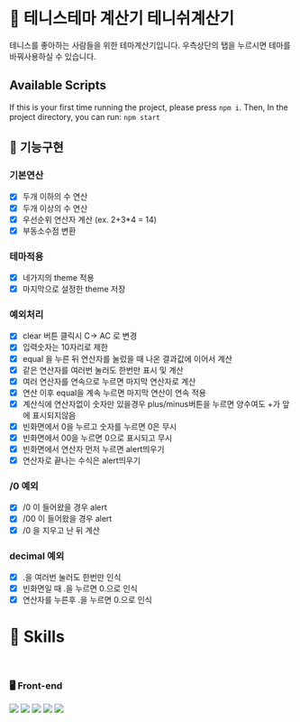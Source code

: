 # 🧮 테니스테마 계산기 테니쉬계산기

테니스를 좋아하는 사람들을 위한 테마계산기입니다.
우측상단의 탭을 누르시면 테마를 바꿔사용하실 수 있습니다.

## Available Scripts

If this is your first time running the project, please press `npm i`.
Then, In the project directory, you can run: `npm start`

## 🚧 기능구현
### 기본연산
- [x] 두개 이하의 수 연산
- [x] 두개 이상의 수 연산
- [x] 우선순위 연산자 계산 (ex. 2+3*4 = 14)
- [x] 부동소수점 변환

### 테마적용
- [x] 네가지의 theme 적용
- [x] 마지막으로 설정한 theme 저장

### 예외처리
- [x] clear 버튼 클릭시 C-> AC 로 변경
- [x] 입력숫자는 10자리로 제한
- [x] equal 을 누른 뒤 연산자를 눌렀을 때 나온 결과값에 이어서 계산
- [x] 같은 연산자를 여러번 눌러도 한번만 표시 및 계산
- [x] 여러 연산자를 연속으로 누르면 마지막 연산자로 계산
- [x] 연산 이후 equal을 계속 누르면 마지막 연산이 연속 적용
- [x] 계산식에 연산자없이 숫자만 있을경우 plus/minus버튼을 누르면 양수여도 +가 앞에 표시되지않음
- [x] 빈화면에서 0을 누르고 숫자를 누르면 0은 무시
- [x] 빈화면에서 00을 누르면 0으로 표시되고 무시
- [x] 빈화면에서 연산자 먼저 누르면 alert띄우기
- [x] 연산자로 끝나는 수식은 alert띄우기
### /0 예외
- [x] /0 이 들어왔을 경우 alert
- [x] /00 이 들어왔을 경우 alert
- [x] /0 을 지우고 난 뒤 계산
### decimal 예외
- [x] .을 여러번 눌러도 한번만 인식
- [x] 빈화면일 때 .을 누르면 0.으로 인식
- [x] 연산자를 누른후 .을 누르면 0.으로 인식

# 🔎 Skills

<br />

### 🖥 Front-end
<img src="http://img.shields.io/badge/JavaScript-F7DF1E?style=for-the-badge&logo=javascript&logoColor=000"> <img src="https://img.shields.io/badge/html5-E34F26?style=for-the-badge&logo=html5&logoColor=white"> <img src="http://img.shields.io/badge/CSS3-1572B6?style=for-the-badge&logo=css3"> <img src="https://img.shields.io/badge/react-61DAFB?style=for-the-badge&logo=react&logoColor=black"> <img src="https://img.shields.io/badge/styled_components-DB7093?style=for-the-badge&logo=styledcomponents&logoColor=white">